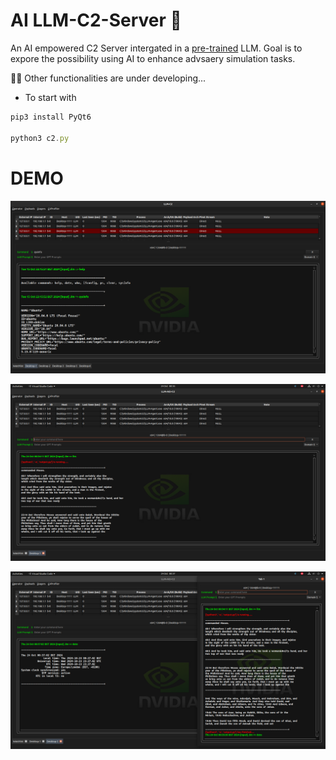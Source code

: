 # AI LLM-C2-Server 🤖
An AI empowered C2 Server intergated in a [pre-trained](./train.py) LLM. Goal is to expore the possibility using AI to enhance advsaery simulation tasks. 

👨‍💻 Other functionalities are under developing... 
- To start with

```js
pip3 install PyQt6

python3 c2.py
```

# DEMO
![image](./images/nvidia.png)

![image](./images/bible.png)

![image](./images/bible2.png)
